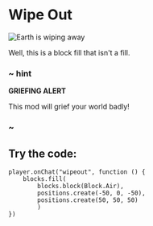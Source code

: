 # Wipe Out

![Earth is wiping away](/static/mods/wipe-out.jpg)

Well, this is a block fill that isn't a fill.

### ~ hint

**GRIEFING ALERT**

This mod will grief your world badly!

### ~

## Try the code:

```blocks
player.onChat("wipeout", function () {
    blocks.fill(
        blocks.block(Block.Air),
        positions.create(-50, 0, -50),
        positions.create(50, 50, 50)
        )
})
```